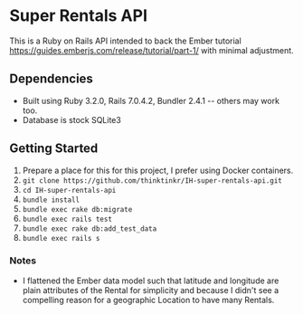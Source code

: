 # Super Rentals API

This is a Ruby on Rails API intended to back the Ember tutorial https://guides.emberjs.com/release/tutorial/part-1/ with minimal adjustment.

## Dependencies

   - Built using Ruby 3.2.0, Rails 7.0.4.2, Bundler 2.4.1 -- others may work too.
   - Database is stock SQLite3

## Getting Started

1. Prepare a place for this for this project, I prefer using Docker containers.
2. `git clone https://github.com/thinktinkr/IH-super-rentals-api.git`
3. `cd IH-super-rentals-api`
4. `bundle install`
5. `bundle exec rake db:migrate`
6. `bundle exec rails test`
7. `bundle exec rake db:add_test_data`
8. `bundle exec rails s`

### Notes

   * I flattened the Ember data model such that latitude and longitude are plain attributes of the Rental for simplicity and because I didn't see a compelling reason for a geographic Location to have many Rentals.
